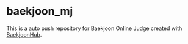 # baekjoon_mj
This is a auto push repository for Baekjoon Online Judge created with [BaekjoonHub](https://github.com/BaekjoonHub/BaekjoonHub).
